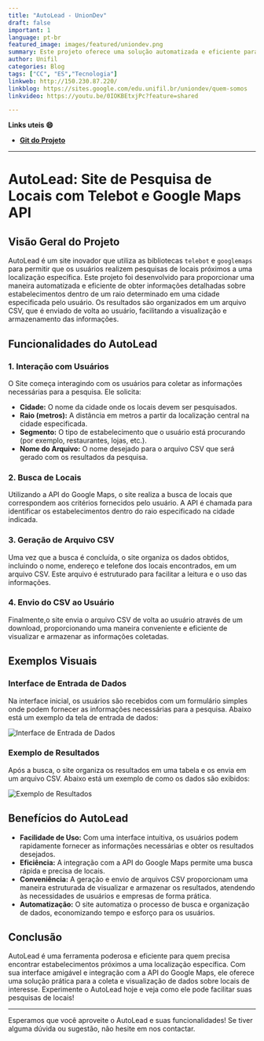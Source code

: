 ```yaml
---
title: "AutoLead - UnionDev"
draft: false
important: 1
language: pt-br
featured_image: images/featured/uniondev.png
summary: Este projeto oferece uma solução automatizada e eficiente para pesquisas de locais, utilizando as poderosas funcionalidades da API do Google Maps integradas com a interação facilitada pelo Telebot. A criação e envio de arquivos CSV proporcionam uma maneira estruturada e acessível de visualizar os resultados, atendendo a diversas necessidades de usuários e empresas.
author: Unifil
categories: Blog
tags: ["CC", "ES","Tecnologia"] 
linkweb: http://150.230.87.220/
linkblog: https://sites.google.com/edu.unifil.br/uniondev/quem-somos
linkvideo: https://youtu.be/0IOKBEtxjPc?feature=shared

---
```


__Links uteis :smile:__

- __[Git do Projeto](https://github.com/JoaoPipous/UnionDev-AutoLead)__ 
---

# AutoLead: Site de Pesquisa de Locais com Telebot e Google Maps API

## Visão Geral do Projeto

AutoLead é um site inovador que utiliza as bibliotecas `telebot` e `googlemaps` para permitir que os usuários realizem pesquisas de locais próximos a uma localização específica. Este projeto foi desenvolvido para proporcionar uma maneira automatizada e eficiente de obter informações detalhadas sobre estabelecimentos dentro de um raio determinado em uma cidade especificada pelo usuário. Os resultados são organizados em um arquivo CSV, que é enviado de volta ao usuário, facilitando a visualização e armazenamento das informações.

## Funcionalidades do AutoLead

### 1. Interação com Usuários
O Site começa interagindo com os usuários para coletar as informações necessárias para a pesquisa. Ele solicita:
- **Cidade:** O nome da cidade onde os locais devem ser pesquisados.
- **Raio (metros):** A distância em metros a partir da localização central na cidade especificada.
- **Segmento:** O tipo de estabelecimento que o usuário está procurando (por exemplo, restaurantes, lojas, etc.).
- **Nome do Arquivo:** O nome desejado para o arquivo CSV que será gerado com os resultados da pesquisa.

### 2. Busca de Locais
Utilizando a API do Google Maps, o site realiza a busca de locais que correspondem aos critérios fornecidos pelo usuário. A API é chamada para identificar os estabelecimentos dentro do raio especificado na cidade indicada.

### 3. Geração de Arquivo CSV
Uma vez que a busca é concluída, o site organiza os dados obtidos, incluindo o nome, endereço e telefone dos locais encontrados, em um arquivo CSV. Este arquivo é estruturado para facilitar a leitura e o uso das informações.

### 4. Envio do CSV ao Usuário
Finalmente,o site envia o arquivo CSV de volta ao usuário através de um download, proporcionando uma maneira conveniente e eficiente de visualizar e armazenar as informações coletadas.

## Exemplos Visuais

### Interface de Entrada de Dados
Na interface inicial, os usuários são recebidos com um formulário simples onde podem fornecer as informações necessárias para a pesquisa. Abaixo está um exemplo da tela de entrada de dados:

![Interface de Entrada de Dados](https://i.imgur.com/5iucDZQ.jpeg)

### Exemplo de Resultados
Após a busca, o site organiza os resultados em uma tabela e os envia em um arquivo CSV. Abaixo está um exemplo de como os dados são exibidos:

![Exemplo de Resultados](https://i.imgur.com/CQEUsSL.jpeg)  

## Benefícios do AutoLead

- **Facilidade de Uso:** Com uma interface intuitiva, os usuários podem rapidamente fornecer as informações necessárias e obter os resultados desejados.
- **Eficiência:** A integração com a API do Google Maps permite uma busca rápida e precisa de locais.
- **Conveniência:** A geração e envio de arquivos CSV proporcionam uma maneira estruturada de visualizar e armazenar os resultados, atendendo às necessidades de usuários e empresas de forma prática.
- **Automatização:** O site automatiza o processo de busca e organização de dados, economizando tempo e esforço para os usuários.

## Conclusão

AutoLead é uma ferramenta poderosa e eficiente para quem precisa encontrar estabelecimentos próximos a uma localização específica. Com sua interface amigável e integração com a API do Google Maps, ele oferece uma solução prática para a coleta e visualização de dados sobre locais de interesse. Experimente o AutoLead hoje e veja como ele pode facilitar suas pesquisas de locais!

---

Esperamos que você aproveite o AutoLead e suas funcionalidades! Se tiver alguma dúvida ou sugestão, não hesite em nos contactar.
